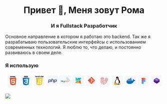 <h1 align="center">Привет 👋, Меня зовут Рома</h1>
<h3 align="center">И я Fullstack Разработчик </h3>

<p align="left">Основное направление в котором я работаю это backend. Так же я разрабатываю пользовательские интерфейсы с использованием современных технологий. Я люблю то, что делаю, и постоянно развиваюсь в своем деле.</p>
<p align="left">
</p>

<h3 align="left">Я использую</h3>
<p align="left"> 
<img src="https://github.com/rwolfin/rwolfin/blob/main/assets/skil.jpg">
</p>


![](http://github-profile-summary-cards.vercel.app/api/cards/stats?username=vn7n24fzkq&theme=default)
